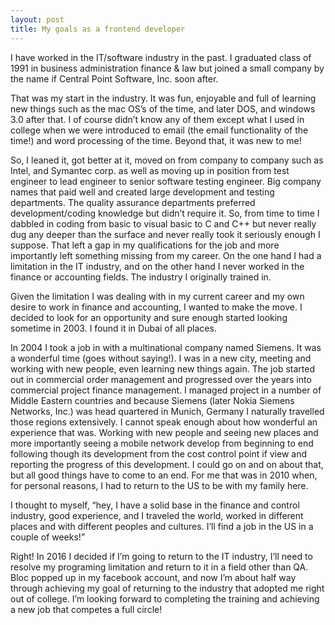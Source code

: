 ```yaml
---
layout: post
title: My goals as a frontend developer
---
```

I have worked in the IT/software industry in the past. I graduated class of 1991 in business administration finance & law but joined a small company by the name if Central Point Software, Inc. soon after.

That was my start in the industry. It was fun, enjoyable and full of learning new things such as the mac OS’s of the time, and later DOS, and windows 3.0 after that. I of course didn’t know any of them except what I used in college when we were introduced to email (the email functionality of the time!) and word processing of the time. Beyond that, it was new to me!
 
So, I leaned it, got better at it, moved on from company to company such as Intel, and Symantec corp. as well as moving up in position from test engineer to lead engineer to senior software testing engineer. Big company names that paid well and created large development and testing departments. The quality assurance departments preferred development/coding knowledge but didn’t require it. So, from time to time I dabbled in coding from basic to visual basic to C and C++ but never really dug any deeper than the surface and never really took it seriously enough I suppose. That left a gap in my qualifications for the job and more importantly left something missing from my career. On the one hand I had a limitation in the IT industry, and on the other hand I never worked in the finance or accounting fields. The industry I originally trained in.
 
Given the limitation I was dealing with in my current career and my own desire to work in finance and accounting, I wanted to make the move. I decided to look for an opportunity and sure enough started looking sometime in 2003. I found it in Dubai of all places.
 
In 2004 I took a job in with a multinational company named Siemens. It was a wonderful time (goes without saying!). I was in a new city, meeting and working with new people, even learning new things again.  The job started out in commercial order management and progressed over the years into commercial project finance management. I managed project in a number of Middle Eastern countries and because Siemens (later Nokia Siemens Networks, Inc.) was head quartered in Munich, Germany I naturally travelled those regions extensively. I cannot speak enough about how wonderful an experience that was. Working with new people and seeing new places and more importantly seeing a mobile network develop from beginning to end following though its development from the cost control point if view and reporting the progress of this development. I could go on and on about that, but all good things have to come to an end. For me that was in 2010 when, for personal reasons, I had to return to the US to be with my family here.  
 
I thought to myself, “hey, I have a solid base in the finance and control industry, good experience, and I traveled the world, worked in different places and with different peoples and cultures. I’ll find a job in the US in a couple of weeks!”
 
Right! In 2016 I decided if I’m going to return to the IT industry, I’ll need to resolve my programing limitation and return to it in a field other than QA. Bloc popped up in my facebook account, and now I’m about half way through achieving my goal of returning to the industry that adopted me right out of college. I’m looking forward to completing the training and achieving a new job that competes a full circle!
